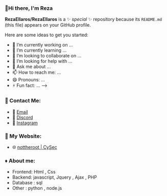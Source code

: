 ### 👋Hi there, I'm Reza


**RezaEllaros/RezaEllaros** is a ✨ _special_ ✨ repository because its `README.md` (this file) appears on your GitHub profile.

Here are some ideas to get you started:

- 🔭 I’m currently working on ...
- 🌱 I’m currently learning ...
- 👯 I’m looking to collaborate on ...
- 🤔 I’m looking for help with ...
- 💬 Ask me about ...
- 📫 How to reach me: ...
- 😄 Pronouns: ...
- ⚡ Fun fact: ...
-->





### :satellite: Contact Me:

- 📧 [Email](rzaellaros@gmail.com)
- 💼 [Discord]([https://www.linkedin.com/in/bishwassagar](https://discord.gg/PRT4TrgaZa))
- 🚩 [Instagram](https://instagram.com/reza.khanbabayi)

### :notebook_with_decorative_cover: My Website:

- 🌐 [nottheroot | CySec](comingsoon)

### ♦ About me:
- Frontend: Html , Css
- Backend: javascript, Jquery , Ajax , PHP
- Database : sql
- Other : python , node.js

